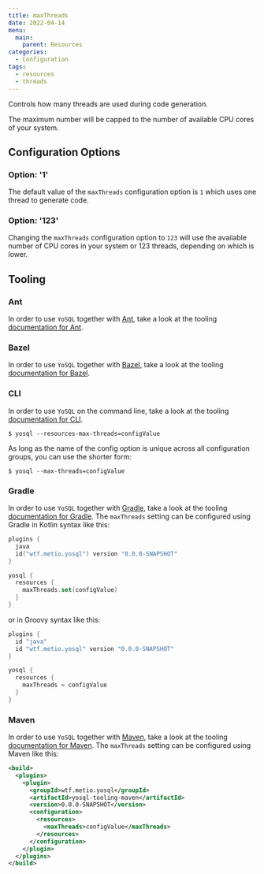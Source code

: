 ```yaml
---
title: maxThreads
date: 2022-04-14
menu:
  main:
    parent: Resources
categories:
  - Configuration
tags:
  - resources
  - threads
---
```


Controls how many threads are used during code generation.

The maximum number will be capped to the number of available CPU cores of your system.

## Configuration Options

### Option: '1'

The default value of the `maxThreads` configuration option is `1` which uses one thread to generate code.

### Option: '123'

Changing the `maxThreads` configuration option to `123` will use the available number of CPU cores in your system or 123 threads, depending on which is lower.


## Tooling

### Ant

In order to use `YoSQL` together with [Ant](https://ant.apache.org/), take a look at the tooling [documentation for Ant](/tooling/ant/).

### Bazel

In order to use `YoSQL` together with [Bazel](https://bazel.build/), take a look at the tooling [documentation for Bazel](/tooling/bazel/).

### CLI

In order to use `YoSQL` on the command line, take a look at the tooling [documentation for CLI](/tooling/cli/).

```console
$ yosql --resources-max-threads=configValue
```

As long as the name of the config option is unique across all configuration groups, you can use the shorter form:

```console
$ yosql --max-threads=configValue
```

### Gradle

In order to use `YoSQL` together with [Gradle](https://gradle.org/), take a look at the tooling [documentation for Gradle](/tooling/gradle/). The `maxThreads` setting can be configured using Gradle in Kotlin syntax like this:

```kotlin
plugins {
  java
  id("wtf.metio.yosql") version "0.0.0-SNAPSHOT"
}

yosql {
  resources {
    maxThreads.set(configValue)
  }
}
```

or in Groovy syntax like this:

```groovy
plugins {
  id "java"
  id "wtf.metio.yosql" version "0.0.0-SNAPSHOT"
}

yosql {
  resources {
    maxThreads = configValue
  }
}
```

### Maven

In order to use `YoSQL` together with [Maven](https://maven.apache.org/), take a look at the tooling [documentation for Maven](/tooling/maven/). The `maxThreads` setting can be configured using Maven like this:

```xml
<build>
  <plugins>
    <plugin>
      <groupId>wtf.metio.yosql</groupId>
      <artifactId>yosql-tooling-maven</artifactId>
      <version>0.0.0-SNAPSHOT</version>
      <configuration>
        <resources>
          <maxThreads>configValue</maxThreads>
        </resources>
      </configuration>
    </plugin>
  </plugins>
</build>
```
